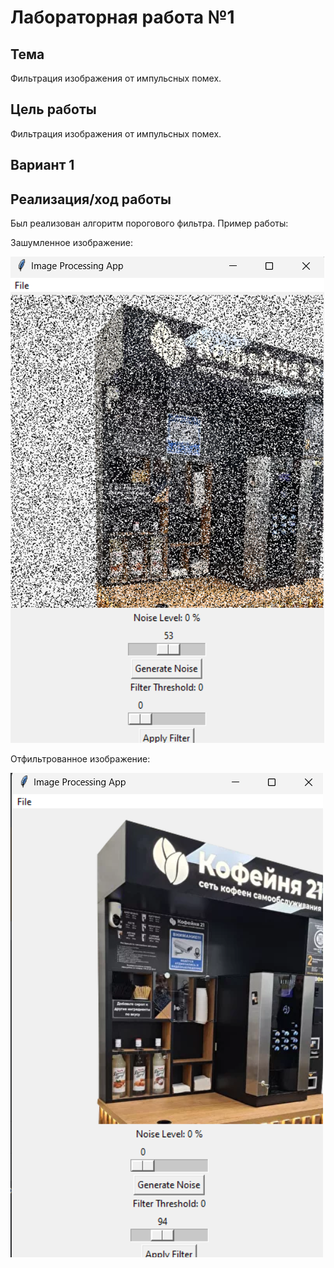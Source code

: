 # Лабораторная работа №1

## Тема

Фильтрация изображения от импульсных помех.

## Цель работы

Фильтрация изображения от импульсных помех.

## Вариант 1

## Реализация/ход работы
Был реализован алгоритм порогового фильтра. Пример работы:

Зашумленное изображение:

![](images/noise.png)

Отфильтрованное изображение:

![](images/filter.png)